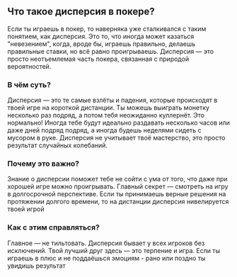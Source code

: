 ## Что такое дисперсия в покере?

Если ты играешь в покер, то наверняка уже сталкивался с таким понятием, как дисперсия. Это то, что иногда может казаться "невезением", когда, вроде бы, играешь правильно, делаешь правильные ставки, но всё равно проигрываешь. Дисперсия — это просто неотъемлемая часть покера, связанная с природой вероятностей.

### В чём суть?

Дисперсия — это те самые взлёты и падения, которые происходят в твоей игре на короткой дистанции. Ты можешь выиграть монетку несколько раз подряд, а потом тебя неожиданно куллернёт. Это нормально! Иногда тебе будут идеально раздавать несколько часов или даже дней подряд подряд, а иногда будешь неделями сидеть с мусором в руке. Дисперсия не учитывает твоё мастерство, это просто результат случайных колебаний.

### Почему это важно?

Знание о дисперсии поможет тебе не сойти с ума от того, что даже при хорошей игре можно проигрывать. Главный секрет — смотреть на игру в долгосрочной перспективе. Если ты принимаешь верные решения на протяжении долгого времени, то на дистанции дисперсия нивелируется твоей игрой

### Как с этим справляться?

Главное — не тильтовать. Дисперсия бывает у всех игроков без исключений. Твой лучший друг здесь — это терпение и игра. Если ты играешь в плюс и не поддаёшься эмоциям - рано или поздно ты увидишь результат